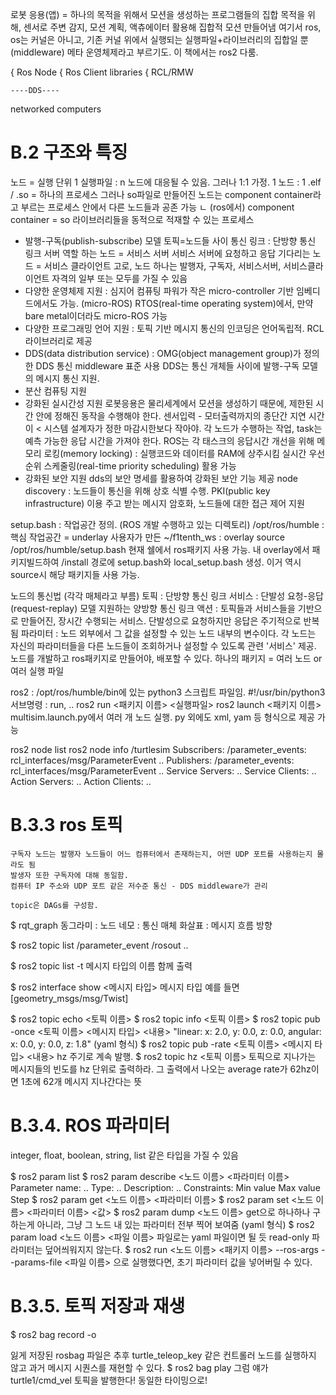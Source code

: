 로봇 응용(앱) = 하나의 목적을 위해서 모션을 생성하는 프로그램들의 집합
목적을 위해, 센서로 주변 감지, 모션 계획, 액츄에이터 활용해 집합적 모션 만들어냄
여기서 ros, os는 커널은 아니고, 기존 커널 위에서 실행되는 실행파일+라이브러리의 집합일 뿐 (middleware)
	메타 운영체제라고 부르기도.
	이 책에서는 ros2 다룸.
	
{ Ros Node
{ Ros Client libraries
{ RCL/RMW

    ----DDS----
	
networked computers

# B.2 구조와 특징

노드 = 실행 단위
1 실행파일 : n 노드에 대응될 수 있음. 그러나 1:1 가정.
1 노드 : 1 .elf / .so = 하나의 프로세스
	그러나 so파일로 만들어진 노드는 component container라고 부르는 프로세스 안에서 다른 노드들과 공존 가능
	ㄴ (ros에서) component container = so 라이브러리들을 동적으로 적재할 수 있는 프로세스

- 발행-구독(publish-subscribe) 모델
	토픽=노드들 사이 통신 링크 : 단방향 통신 링크
	서버 역할 하는 노드 = 서비스 서버
	서비스 서버에 요청하고 응답 기다리는 노드 = 서비스 클라이언트
	고로, 노드 하나는 발행자, 구독자, 서비스서버, 서비스클라이언트 자격의 일부 또는 모두를 가질 수 있음
- 다양한 운영체제 지원 : 심지어 컴퓨팅 파워가 작은 micro-controller 기반 임베디드에서도 가능. (micro-ROS)
	RTOS(real-time operating system)에서, 만약 bare metal이더라도 micro-ROS 가능
- 다양한 프로그래밍 언어 지원 : 토픽 기반 메시지 통신의 인코딩은 언어독립적.
	RCL 라이브러리로 제공
- DDS(data distribution service) : OMG(object management group)가 정의한 DDS 통신 middleware 표준 사용
	DDS는 통신 개체들 사이에 발행-구독 모델의 메시지 통신 지원.
- 분산 컴퓨팅 지원
- 강화된 실시간성 지원
	로봇응용은 물리세계에서 모션을 생성하기 때문에, 제한된 시간 안에 정해진 동작을 수행해야 한다.
	센서입력 - 모터출력까지의 종단간 지연 시간이 < 시스템 설계자가 정한 마감시한보다 작아야.
	각 노드가 수행하는 작업, task는 예측 가능한 응답 시간을 가져야 한다.
	ROS는 각 태스크의 응답시간 개선을 위해
		메모리 로킹(memory locking) : 실행코드와 데이터를 RAM에 상주시킴
		실시간 우선순위 스케줄링(real-time priority scheduling) 활용 가능
- 강화된 보안 지원
	dds의 보안 명세를 활용하여 강화된 보안 기능 제공
	node discovery : 노드들이 통신을 위해 상호 식별 수행. PKI(public key infrastructure) 이용
		주고 받는 메시지 암호화, 노드들에 대한 접근 제어 지원

setup.bash : 작업공간 정의. (ROS 개발 수행하고 있는 디렉토리)
/opt/ros/humble : 핵심 작업공간 = underlay
사용자가 만든 ~/f1tenth_ws : overlay
source /opt/ros/humble/setup.bash
	현재 쉘에서 ros패키지 사용 가능.
	내 overlay에서 패키지빌드하여 /install 경로에 setup.bash와 local_setup.bash 생성.
	이거 역시 source시 해당 패키지들 사용 가능.
	
노드의 통신법 (각각 매체라고 부름)
	토픽 : 단방향 통신 링크
	서비스 : 단발성 요청-응답(request-replay) 모델 지원하는 양방향 통신 링크
	액션 : 토픽들과 서비스들을 기반으로 만들어진, 장시간 수행되는 서비스. 단발성으로 요청하지만 응답은 주기적으로 반복됨
	파라미터 : 노드 외부에서 그 값을 설정할 수 있는 노드 내부의 변수이다.
		각 노드는 자신의 파라미터들을 다른 노드들이 조회하거나 설정할 수 있도록 관련 '서비스' 제공.
노드를 개발하고 ros패키지로 만들어야, 배포할 수 있다. 하나의 패키지 = 여러 노드 or 여러 실행 파일

ros2 : /opt/ros/humble/bin에 있는 python3 스크립트 파일임.
	#!/usr/bin/python3
	서브명령 : run, ..
	ros2 run <패키지 이름> <실행파일>
	ros2 launch <패키지 이름> <launch filename>
		multisim.launch.py에서 여러 개 노드 실행.
		py 외에도 xml, yam 등 형식으로 제공 가능

ros2 node list
ros2 node info /turtlesim
Subscribers:
	/parameter_events: rcl_interfaces/msg/ParameterEvent
	..
Publishers:
	/parameter_events: rcl_interfaces/msg/ParameterEvent
	..
Service Servers:
	..
Service Clients:
	..
Action Servers:
	..
Action Clients:
	..
	
# B.3.3 ros 토픽
	구독자 노드는 발행자 노드들이 어느 컴퓨터에서 존재하는지, 어떤 UDP 포트를 사용하는지 몰라도 됨
	발생자 또한 구독자에 대해 동일함.
	컴퓨터 IP 주소와 UDP 포트 같은 저수준 통신 - DDS middleware가 관리

	topic은 DAGs를 구성함.
	
$ rqt_graph
	동그라미 : 노드
	네모 : 통신 매체
	화살표 : 메시지 흐름 방향
	
$ ros2 topic list
/parameter_event
/rosout
..

$ ros2 topic list -t
	메시지 타입의 이름 함께 출력
	
$ ros2 interface show <메시지 타입>
	메시지 타입 예를 들면 [geometry_msgs/msg/Twist]
	
$ ros2 topic echo <토픽 이름>
$ ros2 topic info <토픽 이름>
$ ros2 topic pub -once <토픽 이름> <메시지 타입> <내용>
	"linear: x: 2.0, y: 0.0, z: 0.0, angular: x: 0.0, y: 0.0, z: 1.8" (yaml 형식)
$ ros2 topic pub -rate <hz> <토픽 이름> <메시지 타입> <내용>
	<hz> hz 주기로 계속 발행.
$ ros2 topic hz <토픽 이름>
	토픽으로 지나가는 메시지들의 빈도를 hz 단위로  출력하라.
	그 출력에서 나오는 average rate가 62hz이면 1초에 62개 메시지 지나간다는 뜻
	
# B.3.4. ROS 파라미터

integer, float, boolean, string, list 같은 타입을 가질 수 있음

$ ros2 param list
$ ros2 param describe <노드 이름> <파라미터 이름>
Parameter name: ..
	Type: ..
	Description: ..
	Constraints:
		Min value
		Max value
		Step
$ ros2 param get <노드 이름> <파라미터 이름>
$ ros2 param set <노드 이름> <파라미터 이름> <값>
$ ros2 param dump <노드 이름>
	get으로 하나하나 구하는게 아니라, 그냥 그 노드 내 있는 파라미터 전부 찍어 보여줌 (yaml 형식)
$ ros2 param load <노드 이름> <파일 이름>
	파일로는 yaml 파일이면 될 듯
	read-only 파라미터는 덮어씌워지지 않는다.
	$ ros2 run <노드 이름> <패키지 이름> --ros-args --params-file <파일 이름>
	으로 실행했다면, 초기 파라미터 값을 넣어버릴 수 있다.
	
# B.3.5. 토픽 저장과 재생

$ ros2 bag record -o <rosbagname> <topic>

잃게 저장된 rosbag 파일은 추후 turtle_teleop_key 같은 컨트롤러 노드를 실행하지 않고 과거 메시지 시퀀스를 재현할 수 있다.
$ ros2 bag play <osbagname>
	그럼 얘가 turtle1/cmd_vel 토픽을 발행한다! 동일한 타이밍으로!
